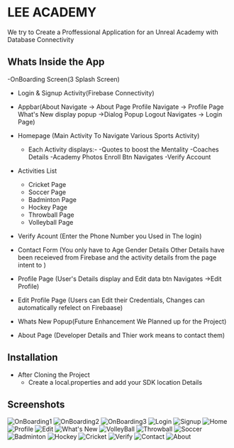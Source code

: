 # LEE ACADEMY
We try to Create a Proffessional Application for an Unreal Academy with Database Connectivity 
## Whats Inside the App
-OnBoarding Screen(3 Splash Screen)
- Login & Signup Activity(Firebase Connectivity)
- Appbar(About Navigate -> About Page  Profile Navigate -> Profile Page What's New display popup ->Dialog Popup Logout Navigates -> Login Page)
- Homepage (Main Activity To Navigate Various Sports Activity)
     - Each Activity displays:-
      -Quotes to boost the Mentality
      -Coaches Details
      -Academy Photos
       Enroll  Btn Navigates -Verify Account
- Activities List
  - Cricket Page
  - Soccer Page
  - Badminton Page
  - Hockey Page
  - Throwball Page
  - Volleyball Page
- Verify Acount (Enter the Phone Number you Used in The login)
- Contact Form (You only have to Age Gender Details Other Details have been receieved from Firebase and the activity details from the page intent to )

- Profile Page (User's Details display and Edit data btn Navigates ->Edit Profile)
- Edit Profile Page (Users can Edit their Credentials, Changes can automatically refelect on Firebaase)
- Whats New Popup(Future Enhancement We Planned up for the Project)
- About Page (Developer Details  and Thier work means to contact them)
## Installation
- After Cloning the Project
  - Create a local.properties and add your SDK location Details
 
## Screenshots

![OnBoarding1](https://github.com/Dev-545/Lee/assets/94689002/7fe81298-e02e-4bf5-814c-7afda133fd24)
![OnBoarding2](https://github.com/Dev-545/Lee/assets/94689002/a8d60067-6799-4747-a277-57b84465d914)
![OnBoarding3](https://github.com/Dev-545/Lee/assets/94689002/1c847bce-8d20-4c11-90e8-493d4d6639f0)
![Login](https://github.com/Dev-545/Lee/assets/94689002/12b441ef-794c-4aaf-981a-2962e863372e)
![Signup](https://github.com/Dev-545/Lee/assets/94689002/ea1948ff-ed11-47cc-949b-7836e05ebb5f)
![Home](https://github.com/Dev-545/Lee/assets/94689002/4cc02a2e-93ea-4f8d-affc-e087d1f9188d)
![Profile](https://github.com/Dev-545/Lee/assets/94689002/1fbe4af5-5161-4f4b-b39a-0c32fd099bcc)
![Edit](https://github.com/Dev-545/Lee/assets/94689002/699f60e1-40f3-4b99-8940-f93525144488)
![What's New](https://github.com/Dev-545/Lee/assets/94689002/42953f2d-0b3b-40b4-9cd6-d8a2708121b5)
![VolleyBall](https://github.com/Dev-545/Lee/assets/94689002/d8324c28-9d35-48ee-9e24-65cdb56a47b7)
![Throwball](https://github.com/Dev-545/Lee/assets/94689002/46ff07f6-179d-4511-ab32-f076161c08ec)
![Soccer](https://github.com/Dev-545/Lee/assets/94689002/e02bc364-8688-4ead-a6a6-b93109723675)
![Badminton](https://github.com/Dev-545/Lee/assets/94689002/af58b22f-b8ec-45c6-a32b-3a00a615443f)
![Hockey](https://github.com/Dev-545/Lee/assets/94689002/ed0bc10d-2bd3-4832-8fd4-f131553cd6f4)
![Cricket](https://github.com/Dev-545/Lee/assets/94689002/3675b1f3-8052-40dc-96ca-0c4573a318f8)
![Verify](https://github.com/Dev-545/Lee/assets/94689002/55c74f74-794d-437c-aa94-c8e609af611e)
![Contact](https://github.com/Dev-545/Lee/assets/94689002/f785e2eb-c648-4c95-891a-95b1867c09fa)
![About](https://github.com/Dev-545/Lee/assets/94689002/b8530bb7-2066-40a8-8b3f-00788daf0c46)

